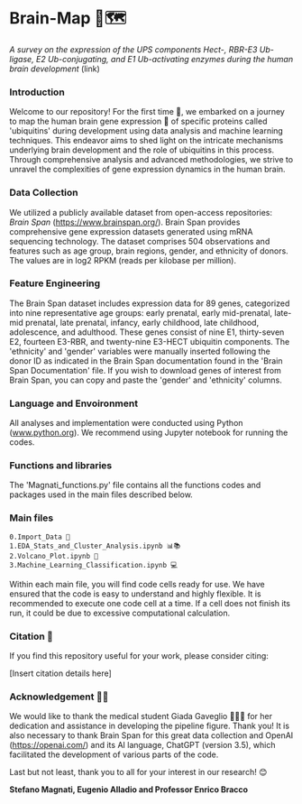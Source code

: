 # Brain-Map 🧠🗺
_A survey on the expression of the UPS components Hect-, RBR-E3 Ub-ligase, E2 Ub-conjugating, and E1 Ub-activating enzymes during the human brain development_ (link)

### Introduction
Welcome to our repository! 
For the first time 🥇, we embarked on a journey to map the human brain gene expression 🧬 of specific proteins called 'ubiquitins' during development using data analysis and machine learning techniques. This endeavor aims to shed light on the intricate mechanisms underlying brain development and the role of ubiquitins in this process. Through comprehensive analysis and advanced methodologies, we strive to unravel the complexities of gene expression dynamics in the human brain. 

### Data Collection 
We utilized a publicly available dataset from open-access repositories: _Brain Span_ (https://www.brainspan.org/). Brain Span provides comprehensive gene expression datasets generated using mRNA sequencing technology. The dataset comprises 504 observations and features such as age group, brain regions, gender, and ethnicity of donors. The values are in log2 RPKM (reads per kilobase per million).

### Feature Engineering
The Brain Span dataset includes expression data for 89 genes, categorized into nine representative age groups: early prenatal, early mid-prenatal, late-mid prenatal, late prenatal, infancy, early childhood, late childhood, adolescence, and adulthood. These genes consist of nine E1, thirty-seven E2, fourteen E3-RBR, and twenty-nine E3-HECT ubiquitin components.
The 'ethnicity' and 'gender' variables were manually inserted following the donor ID as indicated in the Brain Span documentation found in the 'Brain Span Documentation' file. If you wish to download genes of interest from Brain Span, you can copy and paste the 'gender' and 'ethnicity' columns.

### Language and Envoironment
All analyses and implementation were conducted using Python (www.python.org). We recommend using Jupyter notebook for running the codes.

### Functions and libraries
The 'Magnati_functions.py' file contains all the functions codes and packages used in the main files described below.

### Main files
    0.Import_Data 📨
    1.EDA_Stats_and_Cluster_Analysis.ipynb 📊📚
    2.Volcano_Plot.ipynb 🌋
    3.Machine_Learning_Classification.ipynb 💻
Within each main file, you will find code cells ready for use. We have ensured that the code is easy to understand and highly flexible. It is recommended to execute one code cell at a time. If a cell does not finish its run, it could be due to excessive computational calculation.


### Citation 📝
If you find this repository useful for your work, please consider citing:

[Insert citation details here]

### Acknowledgement 🙏🏻
We would like to thank the medical student Giada Gaveglio 👩🏻‍⚕️ for her dedication and assistance in developing the pipeline figure. Thank you!
It is also necessary to thank Brain Span for this great data collection and OpenAI (https://openai.com/) and its AI language, ChatGPT (version 3.5), which facilitated the development of various parts of the code. 

Last but not least, thank you to all for your interest in our research! 😊
                                                                                                                            
__Stefano Magnati, Eugenio Alladio and Professor Enrico Bracco__
